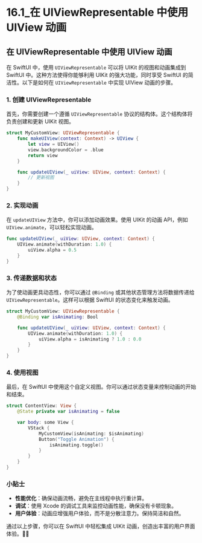 ﻿# 16.1_在 UIViewRepresentable 中使用 UIView 动画

## 在 UIViewRepresentable 中使用 UIView 动画

在 SwiftUI 中，使用 `UIViewRepresentable` 可以将 UIKit 的视图和动画集成到 SwiftUI 中。这种方法使得你能够利用 UIKit 的强大功能，同时享受 SwiftUI 的简洁性。以下是如何在 `UIViewRepresentable` 中实现 UIView 动画的步骤。

### 1. 创建 UIViewRepresentable

首先，你需要创建一个遵循 `UIViewRepresentable` 协议的结构体。这个结构体将负责创建和更新 UIKit 视图。

```swift
struct MyCustomView: UIViewRepresentable {
    func makeUIView(context: Context) -> UIView {
        let view = UIView()
        view.backgroundColor = .blue
        return view
    }

    func updateUIView(_ uiView: UIView, context: Context) {
        // 更新视图
    }
}
```

### 2. 实现动画

在 `updateUIView` 方法中，你可以添加动画效果。使用 UIKit 的动画 API，例如 `UIView.animate`，可以轻松实现动画。

```swift
func updateUIView(_ uiView: UIView, context: Context) {
    UIView.animate(withDuration: 1.0) {
        uiView.alpha = 0.5
    }
}
```

### 3. 传递数据和状态

为了使动画更具动态性，你可以通过 `@Binding` 或其他状态管理方法将数据传递给 `UIViewRepresentable`。这样可以根据 SwiftUI 的状态变化来触发动画。

```swift
struct MyCustomView: UIViewRepresentable {
    @Binding var isAnimating: Bool

    func updateUIView(_ uiView: UIView, context: Context) {
        UIView.animate(withDuration: 1.0) {
            uiView.alpha = isAnimating ? 1.0 : 0.0
        }
    }
}
```

### 4. 使用视图

最后，在 SwiftUI 中使用这个自定义视图。你可以通过状态变量来控制动画的开始和结束。

```swift
struct ContentView: View {
    @State private var isAnimating = false

    var body: some View {
        VStack {
            MyCustomView(isAnimating: $isAnimating)
            Button("Toggle Animation") {
                isAnimating.toggle()
            }
        }
    }
}
```

### 小贴士

- **性能优化**：确保动画流畅，避免在主线程中执行重计算。
- **调试**：使用 Xcode 的调试工具来监控动画性能，确保没有卡顿现象。
- **用户体验**：动画应增强用户体验，而不是分散注意力。保持简洁和自然。

通过以上步骤，你可以在 SwiftUI 中轻松集成 UIKit 动画，创造出丰富的用户界面体验。🎉✨


